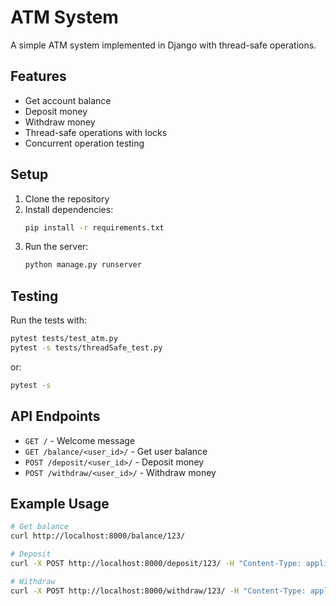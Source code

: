 # ATM System

A simple ATM system implemented in Django with thread-safe operations.

## Features
- Get account balance
- Deposit money
- Withdraw money
- Thread-safe operations with locks
- Concurrent operation testing

## Setup
1. Clone the repository
2. Install dependencies:
   ```bash
   pip install -r requirements.txt
   ```
3. Run the server:
   ```bash
   python manage.py runserver
   ```

## Testing
Run the tests with:
```bash
pytest tests/test_atm.py
pytest -s tests/threadSafe_test.py
```
or:
```bash
pytest -s
```

## API Endpoints
- `GET /` - Welcome message
- `GET /balance/<user_id>/` - Get user balance
- `POST /deposit/<user_id>/` - Deposit money
- `POST /withdraw/<user_id>/` - Withdraw money

## Example Usage
```bash
# Get balance
curl http://localhost:8000/balance/123/

# Deposit
curl -X POST http://localhost:8000/deposit/123/ -H "Content-Type: application/json" -d '{"amount": 100}'

# Withdraw
curl -X POST http://localhost:8000/withdraw/123/ -H "Content-Type: application/json" -d '{"amount": 50}'
```